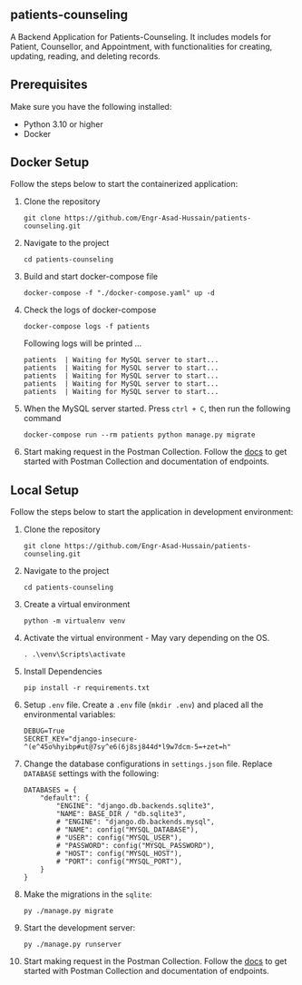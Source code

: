 ## patients-counseling
A Backend Application for Patients-Counseling. It includes models for Patient, Counsellor, and Appointment, with functionalities for creating, updating, reading, and deleting records.


## Prerequisites
Make sure you have the following installed:
- Python 3.10 or higher
- Docker


## Docker Setup
Follow the steps below to start the containerized application:
1. Clone the repository
    ```console
    git clone https://github.com/Engr-Asad-Hussain/patients-counseling.git
    ```

2. Navigate to the project
    ```console
    cd patients-counseling
    ```

3. Build and start docker-compose file
    ```console
    docker-compose -f "./docker-compose.yaml" up -d
    ```

4. Check the logs of docker-compose
    ```console
    docker-compose logs -f patients
    ```
    Following logs will be printed ...
    ```
    patients  | Waiting for MySQL server to start...
    patients  | Waiting for MySQL server to start...
    patients  | Waiting for MySQL server to start...
    patients  | Waiting for MySQL server to start...
    patients  | Waiting for MySQL server to start...
    ```

5. When the MySQL server started. Press `ctrl + C`, then run the following command
    ```console
    docker-compose run --rm patients python manage.py migrate
    ```

6. Start making request in the Postman Collection. Follow the [docs]() to get started with Postman Collection and documentation of endpoints.


## Local Setup
Follow the steps below to start the application in development environment:
1. Clone the repository
    ```console
    git clone https://github.com/Engr-Asad-Hussain/patients-counseling.git
    ```

2. Navigate to the project
    ```console
    cd patients-counseling
    ```

3. Create a virtual environment
    ```console
    python -m virtualenv venv
    ```

4. Activate the virtual environment - May vary depending on the OS.
    ```console
    . .\venv\Scripts\activate
    ```

5. Install Dependencies
    ```console
    pip install -r requirements.txt
    ```

6. Setup `.env` file. Create a `.env` file (`mkdir .env`) and placed all the environmental variables:
    ```console
    DEBUG=True
    SECRET_KEY="django-insecure-^(e^45o%hyibp#ut@7sy^e6(6j8sj844d*l9w7dcm-5=+zet=h"
    ```

7. Change the database configurations in `settings.json` file. Replace `DATABASE` settings with the following:
    ```console
    DATABASES = {
        "default": {
            "ENGINE": "django.db.backends.sqlite3",
            "NAME": BASE_DIR / "db.sqlite3",
            # "ENGINE": "django.db.backends.mysql",
            # "NAME": config("MYSQL_DATABASE"),
            # "USER": config("MYSQL_USER"),
            # "PASSWORD": config("MYSQL_PASSWORD"),
            # "HOST": config("MYSQL_HOST"),
            # "PORT": config("MYSQL_PORT"),
        }
    }
    ```

8. Make the migrations in the `sqlite`:
    ```console
    py ./manage.py migrate
    ```

9. Start the development server:
    ```console
    py ./manage.py runserver
    ```

10. Start making request in the Postman Collection. Follow the [docs]() to get started with Postman Collection and documentation of endpoints.